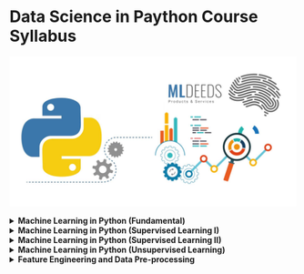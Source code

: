 # Data Science in Paython Course Syllabus

![DataScience MLDeeds](contents/DataScienceMLDeeds.jpg "DataScience MLDeeds")

<details>
  <summary><b>Machine Learning in Python (Fundamental)</b></summary>

- Steps of ML Algorithms
  - Data Gathering
  - Data Preparation
  - Data Exploration
  - Training
  - Testing and Evaluation
    - Evaluation Criteria
      - Error Rate
      - Precision
      - Recall
- Supervised Learning
  - Classification
    - Task Intro
    - k-Nearest Neighbors (KNN)
      - Algorithm Intro
      - Loading and Parsing Data
      - Distance Measurements
      - Normalizing Values
      - Testing the Classifier
      - Project: Handwritten Digits Recognition
    - Decision Trees
      - Algorithm Intro
      - Information Gain
      - Splitting Data
        - Finding the Best Feature to Split on
        - Tree-building
      - Plotting the Tree
      - Testing the Classifier
      - Project: Buying a Car
    - Naïve Bayes
      - Algorithm Intro
      - Probability Theory
        - Bayesian Decision Theory
        - Conditional Probability
      - Classification based on Probabilities
      - Bag of Words (BoW) Model
      - Modifying the Classifier
      - Testing the Classifier
      - Displaying the Targets
      - Project: Text (Documents) Classification
      - Project: Junk Email Classification

</details>

<details>
  <summary><b>Machine Learning in Python (Supervised Learning I)</b></summary>

- Supervised Learning
  - Classification
    - Logistic Regression
      - Task Intro
        - The Sigmoid Function
      - Classification with Logistic Regression
      - Optimization
        - Finding the Best Coefficients
        - Gradient Ascent Optimization (GAO)
        - Gradient Descent Optimization (GDO)
      - Plotting the Decision Boundary
      - Missing Values
      - Project: Finding Important Academic Factors for Job Seekers
    - Support Vector Machines (SVM)
      - Algorithm Intro
      - Data Separation
        - Finding the Maximum Margines
      - Optimization
        - Platt’s SMO Algorithm
      - Kernels
        - Data Mapping
      - Testing the Algorithm
      - Project: Handwritten Digits Recognition
    - AdaBoost
      - Algorithm Intro
      - Combining Classifiers
      - Bagging
      - Boosting
      - Improving the Classifier
      - Weak Learners
      - Testing the Classifier
      - Project: Handwritten Digits Recognition
    - XGBoost
      - Algorithm Intro
      - Get Started with XGBoost
        - Boosted Trees
        - Model IO
      - Gradient Boosting
      - Parameters
      - Random Forests in XGBoost

</details>

<details>
  <summary><b>Machine Learning in Python (Supervised Learning II)</b></summary>

- Supervised Learning
  - Regression
    - Linear Regression
      - Task Intro
      - Best-fit Lines
      - Standard Regression Function
      - Locally Weighted Function
      - Ridge Regression
        - Coefficients
      - Forward Stagewise Regression
      - Project: Age Prediction
    - Tree-based Regression
      - Task Intro
      - Modeling Complex Data
      - Tree Building
        - Continuous Features
        - Discrete Features
        - CART Approach
      - Tree Splitting
      - Tree Pruning
        - Prepruning
        - Postpruning
      - Model Trees
      - Project: Price Prediction
    - Time Series Regression
      - Task Intro
      - Analyzing Time Series Data
        - Serial Correlation
      - General Assumptions
      - Using Regression Models for Forecasting
      - Autoregressions
        - Models
        - Forecast Errors
      - Algorithms
      - Project: Weather Temperature Forecast
      - Project: GDP Growth Forecasting

</details>

<details>
  <summary><b>Machine Learning in Python (Unsupervised Learning)</b></summary>

- Unsupervised Learning
  - Clustering
    - Task Intro
    - k-Means Clustering
      - Algorithm Intro
      - Support Functions
      - Post-processing and Performance Improvement
      - Bisecting k-means
      - Project: Clustering Geo-coordinates
    - Fuzzy Clustering
      - Algorithm Intro
      - Fuzzy Logic
        - Introduction
        - Fuzzy Sets
        - Fuzzy Operations
        - Fuzzification and Defuzzification
      - Analyzing Data Points
        - Initialization
      - Finding Out the Centroid
      - Distance Measurement
      - Project: Car Engine Performance Modeling
  - Association Rule Mining
    - Apriori Algorithm
      - Algorithm Intro
        - Principles
      - Association Mining and Analysis
      - Finding Frequent Itemsets
      - Mining Association Rules
      - Project: Voting Patterns Analysis
    - FP-growth
      - Algorithm Intro
      - Finding Common Patterns
      - FP-trees
        - Data Structure
        - Construction of Trees
        - Mining Frequent Items
        - Pattern Extraction
      - Project: Finding Co-occurring Words

</details>

<details>
  <summary><b>Feature Engineering and Data Pre-processing</b></summary>

- Working on Data
  - Dataset Balancing
    - Imbalanced Data Challenges
    - Choosing Proper Evaluation Metric
    - Training Set Resampling
      - Under-sampling
      - Over-sampling
      - Ration Seletction
    - K-fold Cross-Validation
  - Data Testing
  - Outlier Detection
    - What is Outlier Data
    - Overview of Outlier Detection Methods
      - Isolation Forest
      - Local Outlier Factor
      - One-Class SVM (SGD)
      - Robust Covariance
    - Novelty Detection
- Principal Component Analysis (PCA)
  - Task Intro
  - Data Simplification
  - Dimensionality Reduction
    - Goals
  - PCA Concepts
    - Moving the Coordinate Axes
    - A Usage Example in NumPy
    - Missing Values Replacement
  - Project: Dimensionality Reduction in Factories Data
- Singular Value Decomposition (SVD)
  - Task Intro
  - Matrix Factorization (MF)
  - Latent Semantic Indexing (LSI)
  - Applications in Practice
    - Recommender Systems (RecSys)
      - Collaborative Filtering
      - Measuring Similarity
        - Item-based Similarity
        - User-based Similarity
      - Rating Estimation
  - SVD in Python
  - Project: Food Recommender
  - Project: Fashion Recommender
  - Project: Image Compression
- Big Data
  - Task Intro
  - MapReduce
    - Algorithm Intro
    - Applications
  - Hadoop Streaming
    - Intro
    - Distributed Mapper/Reducer
    - Mrjob in Python
    - Running Jobs in AWS
    - Running Jobs in EMR
  - Project: Distributed SVM

</details>
